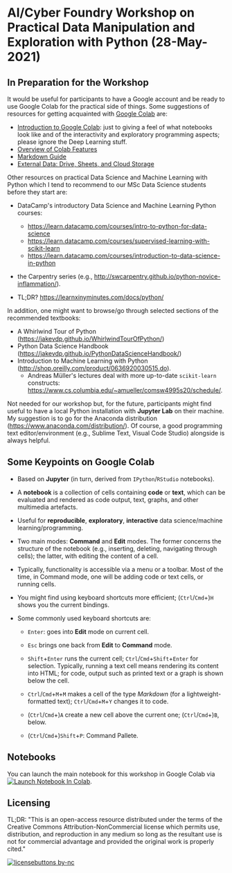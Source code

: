 # AI/Cyber Foundry Workshop on Practical Data Manipulation and Exploration with Python (28-May-2021)

## In Preparation for the Workshop

It would be useful for participants to have a Google account and be ready to use Google Colab for the practical side of things. Some suggestions of resources for getting acquainted with [Google Colab](https://colab.research.google.com/) are:

- [Introduction to Google Colab](https://youtu.be/inN8seMm7UI): just to giving a feel of what notebooks look like and of the interactivity and exploratory programming aspects; please ignore the Deep Learning stuff.
- [Overview of Colab Features](https://colab.research.google.com/notebooks/basic_features_overview.ipynb)
- [Markdown Guide](https://colab.research.google.com/notebooks/markdown_guide.ipynb)
- [External Data: Drive, Sheets, and Cloud Storage](https://colab.research.google.com/notebooks/io.ipynb)


Other resources on practical Data Science and Machine Learning with Python which I tend to recommend to our MSc Data Science students before they start are:

- DataCamp's introductory Data Science and Machine Learning Python courses:
    - https://learn.datacamp.com/courses/intro-to-python-for-data-science
    - https://learn.datacamp.com/courses/supervised-learning-with-scikit-learn
    - https://learn.datacamp.com/courses/introduction-to-data-science-in-python

- the Carpentry series (e.g., http://swcarpentry.github.io/python-novice-inflammation/).

- TL;DR? https://learnxinyminutes.com/docs/python/


In addition, one might want to browse/go through selected sections of the recommended textbooks:

- A Whirlwind Tour of Python (https://jakevdp.github.io/WhirlwindTourOfPython/)
- Python Data Science Handbook (https://jakevdp.github.io/PythonDataScienceHandbook/)
- Introduction to Machine Learning with Python (http://shop.oreilly.com/product/0636920030515.do).
    + Andreas Müller's lectures deal with more up-to-date `scikit-learn` constructs: https://www.cs.columbia.edu/~amueller/comsw4995s20/schedule/.


Not needed for our workshop but, for the future, participants might find useful to have a local Python installation with **Jupyter Lab** on their machine. My suggestion is to go for the Anaconda distribution (https://www.anaconda.com/distribution/). Of course, a good programming text editor/environment (e.g., Sublime Text, Visual Code Studio) alongside is always helpful.


## Some Keypoints on Google Colab

* Based on **Jupyter** (in turn, derived from `IPython`/`RStudio` notebooks).

* A **notebook** is a collection of cells containing **code** or **text**, which can be evaluated and rendered as code output, text, graphs, and other multimedia artefacts.

* Useful for **reproducible**, **exploratory**, **interactive** data science/machine learning/programming.

* Two main modes: **Command** and **Edit** modes. The former concerns the structure of the notebook (e.g., inserting, deleting, navigating through cells); the latter, with editing the content of a cell.

- Typically, functionality is accessible via a menu or a toolbar. Most of the time, in Command mode, one will be adding code or text cells, or running cells.

* You might find using keyboard shortcuts more efficient; (`Ctrl`/`Cmd`+)`H` shows you the current bindings.

* Some commonly used keyboard shortcuts are:
    <!-- need to check that these are for Colab rather than Jupyter Notebook -->

    - `Enter`: goes into **Edit** mode on current cell.

    - `Esc` brings one back from **Edit** to **Command** mode.

    - `Shift`+`Enter` runs the current cell;  `Ctrl`/`Cmd`+`Shift`+`Enter` for selection. Typically, running a text cell means rendering its content into HTML; for code, output such as printed text or a graph is shown below the cell.
        <!-- there a slight change for running a selection of cells in Colab -->

    - `Ctrl`/`Cmd`+`M`+`M` makes a cell of the type _Markdown_ (for a lightweight-formatted text); `Ctrl`/`Cmd`+`M`+`Y` changes it to code.
 
    - (`Ctrl`/`Cmd`+)`A` create a new cell above the current one; (`Ctrl`/`Cmd`+)`B`, below.

    <!-- executing commands -->
    - (`Ctrl`/`Cmd`+)`Shift`+`P`: Command Pallete.    



<!-- ## Some Additional Tutorial/Reference Resources for Python for Data Science and Machine Learning -->

<!-- could add here things that are in my lecture notes in week 1 -->
<!-- content/week-1/7z1018-2021-w1-the_python_data_science_ecosystem.md -->



<!-- need the CC license here: link to short and long versions -->
<!-- “This is an open-access article distributed under the terms of the Creative Commons Attribution-NonCommercial license, which permits use, distribution, and reproduction in any medium, so long as the resultant use is not for commercial advantage and provided the original work is properly cited.”

https://creativecommons.org/licenses/by-nc/4.0/
-->



## Notebooks

You can launch the main notebook for this workshop in Google Colab via 
[![Launch Notebook In Colab](https://colab.research.google.com/assets/colab-badge.svg)](https://colab.research.google.com/github/gerberl/ai-cyber-foundry-data-mnpl-expl-workshop/blob/main/notebooks/GM_AI_Foundry_data_mnpl_expl_python_workshop_May21.ipynb).


## Licensing

TL;DR: "This is an open-access resource distributed under the terms of the Creative Commons Attribution-NonCommercial license which permits use, distribution, and reproduction in any medium so long as the resultant use is not for commercial advantage and provided the original work is properly cited."

[![licensebuttons by-nc](https://licensebuttons.net/l/by-nc/3.0/88x31.png)](https://creativecommons.org/licenses/by-nc/4.0)

<!-- https://creativecommons.org/licenses/by-nc/4.0/ -->



